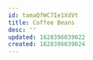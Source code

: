 ```yaml
---
id: tamaQfWC7Ie1XdVt
title: Coffee Beans
desc: ''
updated: 1628396039022
created: 1628396039024
---
```


